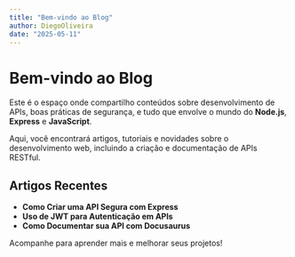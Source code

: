```yaml
---
title: "Bem-vindo ao Blog"
author: DiegoOliveira 
date: "2025-05-11"
---
```


# Bem-vindo ao Blog


Este é o espaço onde compartilho conteúdos sobre desenvolvimento de APIs, boas práticas de segurança, e tudo que envolve o mundo do **Node.js**, **Express** e **JavaScript**.

Aqui, você encontrará artigos, tutoriais e novidades sobre o desenvolvimento web, incluindo a criação e documentação de APIs RESTful.

## Artigos Recentes

- **Como Criar uma API Segura com Express**
- **Uso de JWT para Autenticação em APIs**
- **Como Documentar sua API com Docusaurus**

Acompanhe para aprender mais e melhorar seus projetos!
